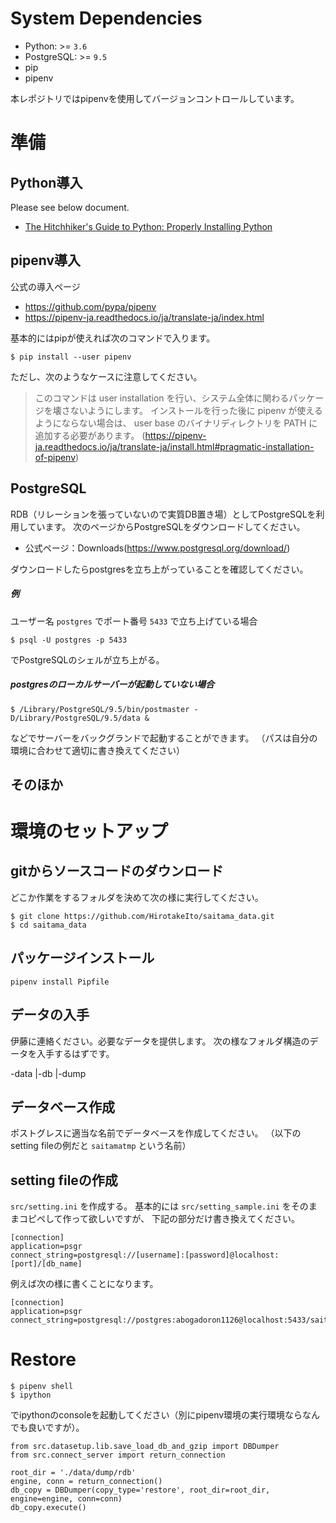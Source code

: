 # System Dependencies
* Python: >= `3.6`
* PostgreSQL: >= `9.5`
* pip
* pipenv


本レポジトリではpipenvを使用してバージョンコントロールしています。

# 準備
## Python導入
Please see below document.

* [The Hitchhiker's Guide to Python: Properly Installing Python](https://docs.python-guide.org/starting/installation/)


## pipenv導入
公式の導入ページ
* https://github.com/pypa/pipenv
* https://pipenv-ja.readthedocs.io/ja/translate-ja/index.html

基本的にはpipが使えれば次のコマンドで入ります。
```
$ pip install --user pipenv
```
ただし、次のようなケースに注意してください。
> このコマンドは user installation を行い、システム全体に関わるパッケージを壊さないようにします。 インストールを行った後に pipenv が使えるようにならない場合は、 user base のバイナリディレクトリを PATH に追加する必要があります。
(https://pipenv-ja.readthedocs.io/ja/translate-ja/install.html#pragmatic-installation-of-pipenv)

## PostgreSQL
RDB（リレーションを張っていないので実質DB置き場）としてPostgreSQLを利用しています。
次のページからPostgreSQLをダウンロードしてください。

* 公式ページ：Downloads(https://www.postgresql.org/download/)

ダウンロードしたらpostgresを立ち上がっていることを確認してください。
##### 例
ユーザー名 `postgres` でポート番号 `5433` で立ち上げている場合
```
$ psql -U postgres -p 5433
```
でPostgreSQLのシェルが立ち上がる。

##### postgresのローカルサーバーが起動していない場合
```
$ /Library/PostgreSQL/9.5/bin/postmaster -D/Library/PostgreSQL/9.5/data &
```
などでサーバーをバックグランドで起動することができます。
（パスは自分の環境に合わせて適切に書き換えてください）

## そのほか

# 環境のセットアップ
## gitからソースコードのダウンロード
どこか作業をするフォルダを決めて次の様に実行してください。
```
$ git clone https://github.com/HirotakeIto/saitama_data.git
$ cd saitama_data
```
## パッケージインストール
```
pipenv install Pipfile
```


## データの入手
伊藤に連絡ください。必要なデータを提供します。
次の様なフォルダ構造のデータを入手するはずです。

-data
    |-db
    |-dump

## データベース作成
ポストグレスに適当な名前でデータベースを作成してください。
（以下のsetting fileの例だと `saitamatmp` という名前）

## setting fileの作成
`src/setting.ini` を作成する。
基本的には `src/setting_sample.ini` をそのままコピペして作って欲しいですが、
下記の部分だけ書き換えてください。

```
[connection]
application=psgr
connect_string=postgresql://[username]:[password]@localhost:[port]/[db_name]
```

例えば次の様に書くことになります。

```
[connection]
application=psgr
connect_string=postgresql://postgres:abogadoron1126@localhost:5433/saitamatmp
```

# Restore
```
$ pipenv shell
$ ipython
```
でipythonのconsoleを起動してください（別にpipenv環境の実行環境ならなんでも良いですが）。
```
from src.datasetup.lib.save_load_db_and_gzip import DBDumper
from src.connect_server import return_connection

root_dir = './data/dump/rdb'
engine, conn = return_connection()
db_copy = DBDumper(copy_type='restore', root_dir=root_dir, engine=engine, conn=conn)
db_copy.execute()
```


